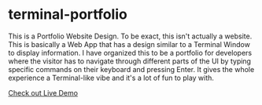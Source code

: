 # terminal-portfolio
This is a Portfolio Website Design. To be exact, this isn't actually a website. This is basically a Web App that has a design similar to a Terminal Window to display information. I have organized this to be a portfolio for developers where the visitor has to navigate through different parts of the UI by typing specific commands on their keyboard and pressing Enter. It gives the whole experience a Terminal-like vibe and it's a lot of fun to play with.

[Check out Live Demo](https://siamekanto.netlify.app)
